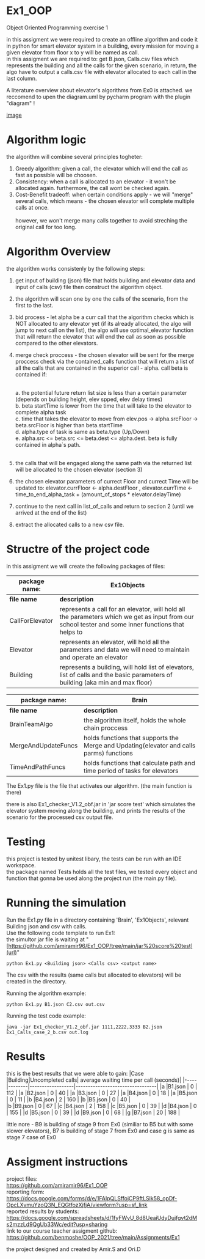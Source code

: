 # Ex1_OOP
Object Oriented Programming exercise 1

in this assigment we were required to create an offline algorithm and code it in python for smart elevator system in a building, every mission for moving a given elevator from floor x to y will be named as call. <br>
in this assigment we are required to: get B.json, Calls.csv files which represents the building and all the calls for the given scenario, in return, the algo have to output a calls.csv file with elevator allocated to each call in the last column.

A literature overview about elevator's algorithms from Ex0 is attached.
we reccomend to upen the diagram.uml by pycharm program with the plugin "diagram" !

[image](https://user-images.githubusercontent.com/89981387/142495085-ac4b8b1b-e5a8-4b62-8878-c2753cc4d29e.png)


# Algorithm logic
the algorithm will combine several principles togheter:  
<o1>
  1. Greedy algorithm: given a call, the elevator which will end the call as fast as possible will be choosen.</li>  
  2. Consistency: when a call is allocated to an elevator - it won't be allocated again. furthermore, the call wont be checked again.</li>  
  3. Cost-Benefit tradeoff: when certain conditions apply - we will "merge" several calls, which means - the chosen elevator will complete multiple calls at once.</li>  
  however, we won't merge many calls together to avoid streching the original call for too long.</li>
</o1>
  
# Algorithm Overview
  
the algorithm works consistenly by the following steps:
<o1>
  1. get input of building (json) file that holds building and elevator data and input of calls (csv) file then construct the algorithm object. 
  2. the algorithm will scan one by one the calls of the scenario, from the first to the last. 
  3. bid process - let alpha be a curr call that the algorithm checks which is NOT allocated to any elevator yet (if its already allocated, the algo will jump to next call on the list), the algo will use optimal_elevator function that will return the elevator that will end the call as soon as possible compared to the other elevators. 
  4. merge check proccess - the chosen elevator will be sent for the merge proccess check via the contained_calls function that will return a list of all the calls that are contained in the superior call - alpha. call beta is contained if: <br>
 
        <br>a. the potential future return list size is less than a certain parameter (depends on building height, elev spped, elev delay times) <br>
            b. beta startTime is lower from the time that will take to the elevator to complete alpha task  <br>
            c. time that takes the elevator to move from elev.pos -> alpha.srcFloor -> beta.srcFloor is higher than beta.startTime <br>
            d. alpha.type of task is same as beta.type (Up/Down) <br>
            e. alpha.src <= beta.src <= beta.dest <= alpha.dest. beta is fully contained in alpha`s path. <br>  <br>
  5. the calls that will be engaged along the same path via the returned list will be allocated to the chosen elevator (section 3) 
  6. the chosen elevator parameters of currect Floor and currect Time will be updated to: elevator.currFloor <- alpha.destFloor , elevator.currTime <- time_to_end_alpha_task + (amount_of_stops * elevator.delayTime) 
  7. continue to the next call in list_of_calls and return to section 2 (until we arrived at the end of the list)
  8. extract the allocated calls to a new csv file.
</o1>

# Structre of the project code
in this assigment we will create the following packages of files:

|   package name: |                                                     **Ex1Objects**                                                                                       |
|-----------------|----------------------------------------------------------------------------------------------------------------------------------------------------------|
| **file name**   |      **description**                                                                                                                                     |   
| CallForElevator |      represents a call for an elevator, will hold all the parameters which we get as input from our school tester and some inner functions that helps to |    |                 |         orginize better the data of the call                                                                                                             | 
|    Elevator     |        represents an elevator, will hold all the parameters and data we will need to maintain and operate an elevator                                    |
|   Building      |        represents a building, will hold list of elevators, list of calls and the basic parameters of building (aka min and max floor)                    | 


|   package name:    |                                                  **Brain**                                                                                            |
|--------------------|-------------------------------------------------------------------------------------------------------------------------------------------------------|
| **file name**      |      **description**                                                                                                                                  |   
| BrainTeamAlgo      |       the algorithm itself, holds the whole chain proccess                                                                                            |   
|MergeAndUpdateFuncs |         holds functions that supports the Merge and Updating(elevator and calls parms) functions                                                      |
|TimeAndPathFuncs    |          holds functions that calculate path and time period of tasks for elevators                                                                   |

The Ex1.py file is the file that activates our algorithm. (the main function is there)  

there is also Ex1_checker_V1.2_obf.jar  in 'jar score test' which simulates the elevator system moving along the building, and prints the results of the scenario for the processed csv output file.


# Testing
this project is tested by unitest libary, the tests can be run with an IDE workspace.  
the package named Tests holds all the test files, we tested every object and function that gonna be used along the project run (the main.py file).

# Running the simulation 
Run the Ex1.py file in a directory containing 'Brain', 'Ex1Objects', relevant Building json and csv with calls.  <br>
Use the following code template to run Ex1:  <br>
the simultor jar file is waiting at "[https://github.com/amiramir96/Ex1_OOP/tree/main/jar%20score%20test](url)"
```
python Ex1.py <Building json> <Calls csv> <output name>
```
The csv with the results (same calls but allocated to elevators) will be created in the directory.   <br>

Running the algorithm example:
```
python Ex1.py B1.json C2.csv out.csv
```
Running the test code example:
```
java -jar Ex1_checker_V1.2_obf.jar 1111,2222,3333 B2.json Ex1_Calls_case_2_b.csv out.log
```

# Results
this is the best results that we were able to gain:
|Case |Building|Uncompleted calls| average waiting time per call (seconds)|
|-----|--------|------------------|---------------------------------|
|a    |B1.json |       0          |       112                       |
|a    |B2.json |       0          |      40                         |
|a    |B3.json |        0         |            27                   |
|a    |B4.json |        0         |      18                         |
|a    |B5.json |        0         |         11                      |
|b    |B4.json |       2          |           160                   |
|b    |B5.json |       0          |               40                |  
|b    |B9.json |       0          |               67                |
|c    |B4.json |       2          |            158                  |
|c    |B5.json |       0          |               39                | 
|d    |B4.json |       0          |             155                 |
|d    |B5.json |       0          |               39                |
|d    |B9.json |       0          |               68                |
|g    |B7.json |       20         |               188               |

little nore - B9 is building of stage 9 from Ex0 (similiar to B5 but with some slower elevators), B7 is building of stage 7 from Ex0 and case g is same as stage 7 case of Ex0

# Assigment instructions

project files:  
https://github.com/amiramir96/Ex1_OOP  
reporting form:  
https://docs.google.com/forms/d/e/1FAIpQLSffojCP9ftLSlk58_opDf-OpcLXvmuYzoQ3N_EQGtfozXjfjA/viewform?usp=sf_link  
reported results by students:  
https://docs.google.com/spreadsheets/d/1fyFWvU_8d8UeaiUdyDujfgvt2dMs2mzzLd9QgUb33Wc/edit?usp=sharing  
link to our course teacher assigment github:  
https://github.com/benmoshe/OOP_2021/tree/main/Assignments/Ex1  

the project designed and created by Amir.S and Ori.D
